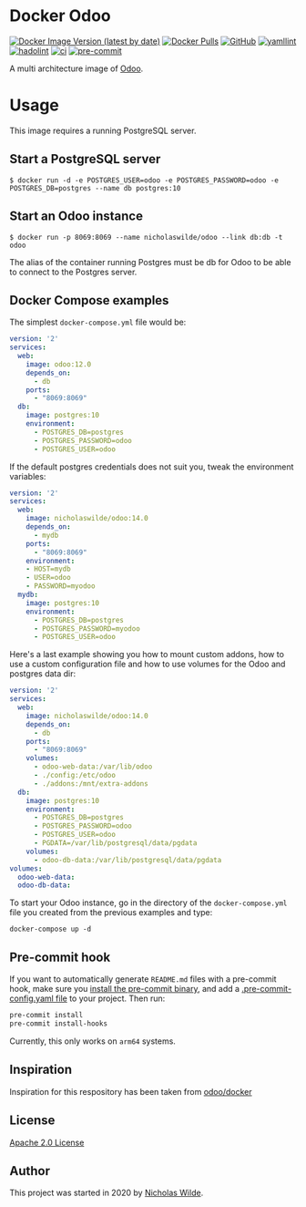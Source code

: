 # Docker Odoo
[![Docker Image Version (latest by date)](https://img.shields.io/docker/v/nicholaswilde/odoo)](https://hub.docker.com/r/nicholaswilde/odoo)
[![Docker Pulls](https://img.shields.io/docker/pulls/nicholaswilde/odoo)](https://hub.docker.com/r/nicholaswilde/odoo)
[![GitHub](https://img.shields.io/github/license/nicholaswilde/docker-odoo)](./LICENSE)
[![yamllint](https://github.com/nicholaswilde/docker-odoo/workflows/yamllint/badge.svg)](https://github.com/nicholaswilde/docker-odoo/actions?query=workflow%3Ayamllint)
[![hadolint](https://github.com/nicholaswilde/docker-odoo/workflows/hadolint/badge.svg)](https://github.com/nicholaswilde/docker-odoo/actions?query=workflow%3Ahadolint)
[![ci](https://github.com/nicholaswilde/docker-odoo/workflows/ci/badge.svg)](https://github.com/nicholaswilde/docker-odoo/actions?query=workflow%3Aci)
[![pre-commit](https://img.shields.io/badge/pre--commit-enabled-brightgreen?logo=pre-commit&logoColor=white)](https://github.com/pre-commit/pre-commit)

A multi architecture image of [Odoo](https://www.odoo.com/).

# Usage

This image requires a running PostgreSQL server.

## Start a PostgreSQL server

```console
$ docker run -d -e POSTGRES_USER=odoo -e POSTGRES_PASSWORD=odoo -e POSTGRES_DB=postgres --name db postgres:10
```

## Start an Odoo instance

```console
$ docker run -p 8069:8069 --name nicholaswilde/odoo --link db:db -t odoo
```

The alias of the container running Postgres must be db for Odoo to be able to connect to the Postgres server.

## Docker Compose examples

The simplest `docker-compose.yml` file would be:

```yml
version: '2'
services:
  web:
    image: odoo:12.0
    depends_on:
      - db
    ports:
      - "8069:8069"
  db:
    image: postgres:10
    environment:
      - POSTGRES_DB=postgres
      - POSTGRES_PASSWORD=odoo
      - POSTGRES_USER=odoo
```

If the default postgres credentials does not suit you, tweak the environment variables:

```yml
version: '2'
services:
  web:
    image: nicholaswilde/odoo:14.0
    depends_on:
      - mydb
    ports:
      - "8069:8069"
    environment:
    - HOST=mydb
    - USER=odoo
    - PASSWORD=myodoo
  mydb:
    image: postgres:10
    environment:
      - POSTGRES_DB=postgres
      - POSTGRES_PASSWORD=myodoo
      - POSTGRES_USER=odoo
```

Here's a last example showing you how to mount custom addons, how to use a custom configuration file and how to use volumes for the Odoo and postgres data dir:

```yml
version: '2'
services:
  web:
    image: nicholaswilde/odoo:14.0
    depends_on:
      - db
    ports:
      - "8069:8069"
    volumes:
      - odoo-web-data:/var/lib/odoo
      - ./config:/etc/odoo
      - ./addons:/mnt/extra-addons
  db:
    image: postgres:10
    environment:
      - POSTGRES_DB=postgres
      - POSTGRES_PASSWORD=odoo
      - POSTGRES_USER=odoo
      - PGDATA=/var/lib/postgresql/data/pgdata
    volumes:
      - odoo-db-data:/var/lib/postgresql/data/pgdata
volumes:
  odoo-web-data:
  odoo-db-data:
```

To start your Odoo instance, go in the directory of the `docker-compose.yml` file you created from the previous examples and type:

```console
docker-compose up -d
```

## Pre-commit hook

If you want to automatically generate `README.md` files with a pre-commit hook, make sure you
[install the pre-commit binary](https://pre-commit.com/#install), and add a [.pre-commit-config.yaml file](./.pre-commit-config.yaml)
to your project. Then run:

```bash
pre-commit install
pre-commit install-hooks
```
Currently, this only works on `arm64` systems.

## Inspiration

Inspiration for this respository has been taken from [odoo/docker](https://github.com/odoo/docker)

## License

[Apache 2.0 License](./LICENSE)

## Author
This project was started in 2020 by [Nicholas Wilde](https://github.com/nicholaswilde/).
